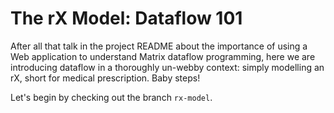 # The rX Model: Dataflow 101
After all that talk in the project README about the importance of using a Web 
application to understand Matrix dataflow programming, here we are 
introducing dataflow in a thoroughly un-webby context: simply modelling an 
rX, short for medical prescription. Baby steps!

Let's begin by checking out the branch `rx-model`. 